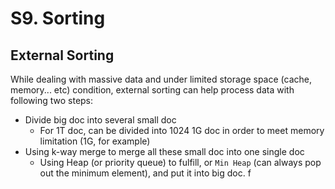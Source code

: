 # S9. Sorting

## External Sorting 

While dealing with massive data and under limited storage space \(cache, memory... etc\) condition, external sorting can help process data with following two steps:

* Divide big doc into several small doc
  * For 1T doc, can be divided into 1024 1G doc in order to meet memory limitation \(1G, for example\)
* Using k-way merge to merge all these small doc into one single doc
  * Using Heap \(or priority queue\) to fulfill, or `Min Heap`  \(can always pop out the minimum element\), and put it into big doc. f



